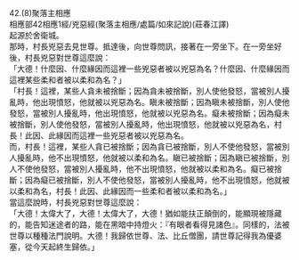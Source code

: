 42.(8)聚落主相應  
相應部42相應1經/兇惡經(聚落主相應/處篇/如來記說)(莊春江譯)  
起源於舍衛城。  
那時，村長兇惡去見世尊。抵達後，向世尊問訊，接著在一旁坐下。在一旁坐好後，村長兇惡對世尊這麼說：  
「大德！什麼因、什麼緣因而這裡一些兇惡者被以兇惡為名？什麼因、什麼緣因而這裡某些柔和者被以柔和為名？」  
「村長！這裡，某些人貪未被捨斷；因為貪未被捨斷，別人使他發怒，當被別人擾亂時，他出現憤怒，他就被以兇惡為名。瞋未被捨斷；因為瞋未被捨斷，別人使他發怒，當被別人擾亂時，他出現憤怒，他就被以兇惡為名。癡未被捨斷；因為癡未被捨斷，別人使他發怒，當被別人擾亂時，他出現憤怒，他就被以兇惡為名，村長！此因、此緣因而這裡一些兇惡者被以兇惡為名。  
而，村長！這裡，某些人貪已被捨斷；因為貪已被捨斷，別人不使他發怒，當被別人擾亂時，他不出現憤怒，他就被以柔和為名。瞋已被捨斷；因為瞋已被捨斷，別人不使他發怒，當被別人擾亂時，他不出現憤怒，他就被以柔和為名。癡已被捨斷；因為癡已被捨斷，別人不使他發怒，當被別人擾亂時，他不出現憤怒，他就被以柔和為名，村長！此因、此緣因而一些柔和者被以柔和為名。」  
當這麼說時，村長兇惡對世尊這麼說：  
「大德！太偉大了，大德！太偉大了，大德！猶如能扶正顛倒的，能顯現被隱藏的，能告知迷途者的路，能在黑暗中持燈火：『有眼者看得見諸色』。同樣的，法被世尊以種種法門說明。大德！我歸依世尊、法、比丘僧團，請世尊記得我為優婆塞，從今天起終生歸依。」  
  
  
